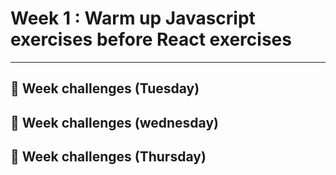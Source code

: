 
# Week 1 : Warm up Javascript exercises before React exercises
---
## 📖 Week challenges (Tuesday)

## 📖 Week challenges (wednesday)

## 📖 Week challenges (Thursday)
